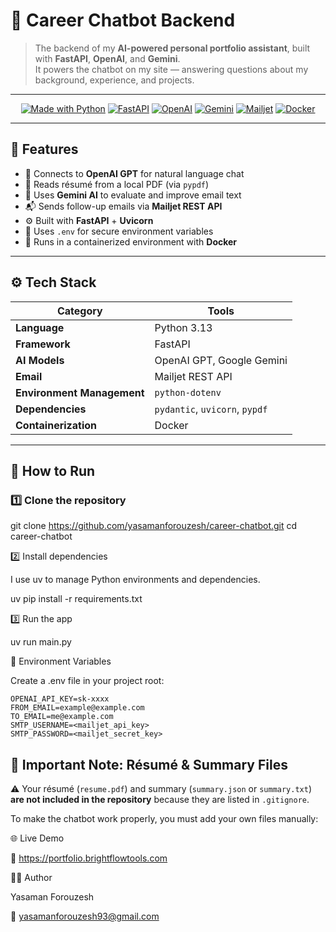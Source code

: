 # 🤖 Career Chatbot Backend

> The backend of my **AI-powered personal portfolio assistant**, built with **FastAPI**, **OpenAI**, and **Gemini**.  
> It powers the chatbot on my site — answering questions about my background, experience, and projects.

---

<div align="center">

[![Made with Python](https://img.shields.io/badge/Made%20with-Python%203.13-3776AB?logo=python&logoColor=white)](https://www.python.org/)
[![FastAPI](https://img.shields.io/badge/Framework-FastAPI-009688?logo=fastapi&logoColor=white)](https://fastapi.tiangolo.com/)
[![OpenAI](https://img.shields.io/badge/AI-OpenAI%20GPT-412991?logo=openai&logoColor=white)](https://platform.openai.com/)
[![Gemini](https://img.shields.io/badge/AI-Gemini-4285F4?logo=google&logoColor=white)](https://deepmind.google/technologies/gemini/)
[![Mailjet](https://img.shields.io/badge/Email-Mailjet-FFB100?logo=maildotru&logoColor=white)](https://www.mailjet.com/)
[![Docker](https://img.shields.io/badge/Container-Docker-2496ED?logo=docker&logoColor=white)](https://www.docker.com/)

</div>

---

## 🧠 Features

- 🤖 Connects to **OpenAI GPT** for natural language chat  
- 📄 Reads résumé from a local PDF (via `pypdf`)  
- 🧠 Uses **Gemini AI** to evaluate and improve email text  
- 📬 Sends follow-up emails via **Mailjet REST API**  
- ⚙️ Built with **FastAPI** + **Uvicorn**  
- 🔐 Uses `.env` for secure environment variables  
- 🧩 Runs in a containerized environment with **Docker**  

---

## ⚙️ Tech Stack

| Category | Tools |
|-----------|-------|
| **Language** | Python 3.13 |
| **Framework** | FastAPI |
| **AI Models** | OpenAI GPT, Google Gemini |
| **Email** | Mailjet REST API |
| **Environment Management** | `python-dotenv` |
| **Dependencies** | `pydantic`, `uvicorn`, `pypdf` |
| **Containerization** | Docker |

---

## 🚀 How to Run

### 1️⃣ Clone the repository

git clone https://github.com/yasamanforouzesh/career-chatbot.git
cd career-chatbot


2️⃣ Install dependencies

I use uv
 to manage Python environments and dependencies.

uv pip install -r requirements.txt

3️⃣ Run the app

uv run main.py

🔑 Environment Variables

Create a .env file in your project root:
```
OPENAI_API_KEY=sk-xxxx
FROM_EMAIL=example@example.com
TO_EMAIL=me@example.com
SMTP_USERNAME=<mailjet_api_key>
SMTP_PASSWORD=<mailjet_secret_key>
```

## 📄 Important Note: Résumé & Summary Files

⚠️ Your résumé (`resume.pdf`) and summary (`summary.json` or `summary.txt`) **are not included in the repository** because they are listed in `.gitignore`.

To make the chatbot work properly, you must add your own files manually:


🌐 Live Demo

🔗 https://portfolio.brightflowtools.com

👩‍💻 Author

Yasaman Forouzesh

📧 yasamanforouzesh93@gmail.com
